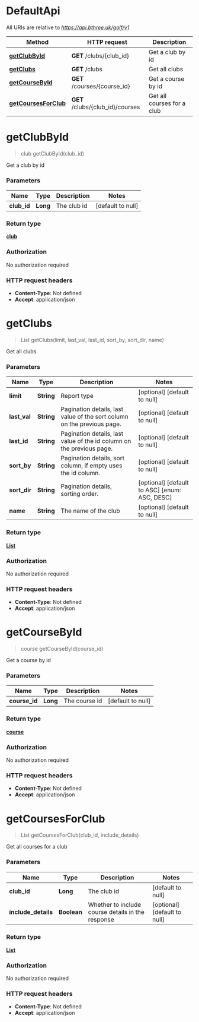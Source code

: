 # DefaultApi

All URIs are relative to *https://api.bthree.uk/golf/v1*

| Method | HTTP request | Description |
|------------- | ------------- | -------------|
| [**getClubById**](DefaultApi.md#getClubById) | **GET** /clubs/{club_id} | Get a club by id |
| [**getClubs**](DefaultApi.md#getClubs) | **GET** /clubs | Get all clubs |
| [**getCourseById**](DefaultApi.md#getCourseById) | **GET** /courses/{course_id} | Get a course by id |
| [**getCoursesForClub**](DefaultApi.md#getCoursesForClub) | **GET** /clubs/{club_id}/courses | Get all courses for a club |


<a name="getClubById"></a>
# **getClubById**
> club getClubById(club\_id)

Get a club by id

### Parameters

|Name | Type | Description  | Notes |
|------------- | ------------- | ------------- | -------------|
| **club\_id** | **Long**| The club id | [default to null] |

### Return type

[**club**](../Models/club.md)

### Authorization

No authorization required

### HTTP request headers

- **Content-Type**: Not defined
- **Accept**: application/json

<a name="getClubs"></a>
# **getClubs**
> List getClubs(limit, last\_val, last\_id, sort\_by, sort\_dir, name)

Get all clubs

### Parameters

|Name | Type | Description  | Notes |
|------------- | ------------- | ------------- | -------------|
| **limit** | **String**| Report type | [optional] [default to null] |
| **last\_val** | **String**| Pagination details, last value of the sort column on the previous page. | [optional] [default to null] |
| **last\_id** | **String**| Pagination details, last value of the id column on the previous page. | [optional] [default to null] |
| **sort\_by** | **String**| Pagination details, sort column, if empty uses the id column. | [optional] [default to null] |
| **sort\_dir** | **String**| Pagination details, sorting order. | [optional] [default to ASC] [enum: ASC, DESC] |
| **name** | **String**| The name of the club | [optional] [default to null] |

### Return type

[**List**](../Models/club.md)

### Authorization

No authorization required

### HTTP request headers

- **Content-Type**: Not defined
- **Accept**: application/json

<a name="getCourseById"></a>
# **getCourseById**
> course getCourseById(course\_id)

Get a course by id

### Parameters

|Name | Type | Description  | Notes |
|------------- | ------------- | ------------- | -------------|
| **course\_id** | **Long**| The course id | [default to null] |

### Return type

[**course**](../Models/course.md)

### Authorization

No authorization required

### HTTP request headers

- **Content-Type**: Not defined
- **Accept**: application/json

<a name="getCoursesForClub"></a>
# **getCoursesForClub**
> List getCoursesForClub(club\_id, include\_details)

Get all courses for a club

### Parameters

|Name | Type | Description  | Notes |
|------------- | ------------- | ------------- | -------------|
| **club\_id** | **Long**| The club id | [default to null] |
| **include\_details** | **Boolean**| Whether to include course details in the response | [optional] [default to null] |

### Return type

[**List**](../Models/club_course.md)

### Authorization

No authorization required

### HTTP request headers

- **Content-Type**: Not defined
- **Accept**: application/json

